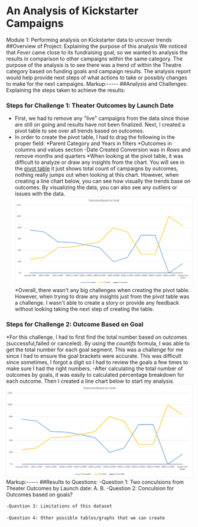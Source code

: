 # An Analysis of Kickstarter Campaigns
Module 1: Performing analysis on Kickstarter data to uncover trends
##Overview of Project: Explaining the purpose of this analysis 
We noticed that *Fever* came close to its fundraising goal, so we wanted to analysis the results in comparison to other campaigns within the same category. The purpose of the analysis is to see there was a trend of within the Theatre category based on funding goals and campaign results. The analysis report would help provide next steps of what actions to take or possibly changes to make for the next campaigns.
Markup:-----
##Analysis and Challenges: Explaining the steps taken to achieve the results: 
### Steps for Challenge 1: Theater Outcomes by Launch Date 
* First, we had to remove any "live" campaigns from the data since those are still on going and results have not been finalized. Next, I created a pivot table to see over all trends based on outcomes. 
* In order to create the pivot table, I had to drag the following in the proper field:
    *Parent Category and Years in filters
    *Outcomes in columns and values section
    -Date Created Conversion was in *Rows* and remove months and quarters
*When looking at the pivot table, it was difficult to analyze or draw any insights from the chart.  You will see in the [pivot table](https://drive.google.com/drive/folders/1eSgV00O8FJ03HGqcbXv0cmouGCaOzCbP?usp=sharing) it just shows total count of campaigns by outcomes, nothing really jumps out when looking at this chart.  However, when creating a line chart below, you can see how visually the trends base on outcomes.  By visualizing the data, you can also see any outliers or issues with the data. 
![](Outcomes_vs_Goals.png)
*Overall, there wasn't any big challenges when creating the pivot table.  However, when trying to draw any insights just from the pivot table was a challenge.  I wasn't able to create a story or provide any feedback without looking taking the next step of creating the table. 

### Steps for Challenge 2: Outcome Based on Goal
*For this challenge, I had to first find the total number based on outcomes (successful,failed or canceled).  By using the *countifs* formula, I was able to get the total number for each goal segment.  This was a challenge for me since I had to ensure the goal brackets were accurate.  This was difficult since sometimes, I forgot a digit so I had to review the goals a few times to make sure I had the right numbers. 
-After calculating the total number of outcomes by goals, it was easily to calculated percentage breakdown for each outcome.  Then I created a line chart below to start my analysis. 
![Outcome based on goal](Outcomes_vs_Goals.png)
Markup:-----
##Results to Questions: 
    -Question 1: Two conculsions from Theater Outcomes by Launch date: 
        A. 
        B. 
    -Question 2: Conculsion for Outcomes based on goals? 

    -Question 3: Limitations of this dataset

    -Question 4: Other possible tables/graphs that we can create
    
